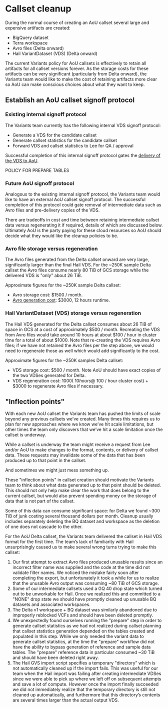 # Callset cleanup

During the normal course of creating an AoU callset several large and expensive artifacts are created:

* BigQuery dataset
* Terra workspace
* Avro files (Delta onward)
* Hail VariantDataset (VDS) (Delta onward)

The current Variants policy for AoU callsets is effectively to retain all artifacts for all callset versions forever. As
the storage costs for these artifacts can be very significant (particularly from Delta onward), the Variants team would
like to make the cost of retaining artifacts more clear so AoU can make conscious choices about what they want to keep.

## Establish an AoU callset signoff protocol

### Existing internal signoff protocol

The Variants team currently has the following internal VDS signoff protocol:

* Generate a VDS for the candidate callset
* Generate callset statistics for the candidate callset
* Forward VDS and callset statistics to Lee for QA / approval

Successful completion of this internal signoff protocol gates
the [delivery of the VDS to AoU](../vds/delivery/Delivering%20a%20VDS.md).

POLICY FOR PREPARE TABLES

### Future AoU signoff protocol

Analogous to the existing internal signoff protocol, the Variants team would like to have an external AoU callset
signoff protocol. The successful completion of this protocol could gate removal of intermediate data such as Avro files
and pre-delivery copies of the VDS.

There are tradeoffs in cost and time between retaining intermediate callset data versus regenerating it if required,
details of which are discussed below. Ultimately AoU is the party paying for these cloud resources so AoU should
decide what they would like the cleanup policies to be.

### Avro file storage versus regeneration

The Avro files generated from the Delta callset onward are very large, significantly larger than the final Hail VDS.
For the ~250K sample Delta callset the Avro files consume nearly 80 TiB of GCS storage while the delivered VDS is
"only" about 26 TiB.

Approximate figures for the ~250K sample Delta callset:

* Avro storage cost: $1500 / month.
* [Avro generation cost](https://docs.google.com/spreadsheets/d/1fcmEVWvjsx4XFLT9ZUsruUznnlB94xKgDIIyCGu6ryQ/edit#gid=0):
  $3000, 12 hours runtime.

### Hail VariantDataset (VDS) storage versus regeneration

The Hail VDS generated for the Delta callset consumes about 26 TiB of space in GCS at a cost of approximately $500 /
month. Recreating the VDS from Avro files would take around 10 hours at about $100 / hour in cluster time for a total of
about $1000. Note that re-creating the VDS requires Avro files; if we have not retained the Avro files per the step
above, we would need to regenerate those as well which would add significantly to the cost.

Approximate figures for the ~250K samples Delta callset:

* VDS storage cost: $500 / month. Note AoU should have exact copies of the two VDSes generated for Delta.
* VDS regeneration cost: $1000 (~10 hours @ ~$100 / hour cluster cost) + $3000 to regenerate Avro files if necessary.

## "Inflection points"

With each new AoU callset the Variants team has pushed the limits of scale beyond any previous callsets
we’ve created. Many times this requires us to plan for new approaches where we know we’ve hit scale limitations, but
other times the team only discovers that we’ve hit a scale limitation once the callset is underway.

While a callset is underway the team might receive a request from Lee and/or AoU to make changes to the format,
contents, or delivery of callset data. These requests may invalidate some of the data that has been produced up to that
point in the callset.

And sometimes we might just mess something up.

These "inflection points" in callset creation should motivate the Variants team to think about what data generated
up to that point should be deleted. This should not only help make clear the work that does belong to the current
callset, but would also prevent spending money on the storage of data that is not part of the callset.

Some of this data can consume significant space: for Delta we found ~300 TiB of junk costing several thousand dollars
per month. Cleanup usually includes separately deleting the BQ dataset and workspace as the deletion of one does not
cascade to the other.

For the AoU Delta callset, the Variants team delivered the callset in Hail VDS format for the first time. The team’s
lack of familiarity with Hail unsurprisingly caused us to make several wrong turns trying to make this callset:

1. Our first attempt to extract Avro files produced unusable results since an incorrect filter name was supplied and the
   code at the time did not validate filter names. We noticed the mistake fairly soon after completing the export, but
   unfortunately it took a while for us to realize that the unusable Avro output was consuming ~80 TiB of GCS storage.
2. Some of our intermediate callsets used a GQ 40 drop state which turned out to be unworkable for Hail. Once we
   realized this and committed to a "NONE" drop state we should have promptly cleaned up unusable BQ datasets and
   associated workspaces.
3. The Delta v1 workspace + BQ dataset was similarly abandoned due to improperly reblocked VCFs and should have been
   deleted promptly.
4. We unexpectedly found ourselves running the "prepare" step in order to generate callset statistics as we had not
   realized during callset planning that callset statistics generation depended on the tables created and populated in
   this step. While we only needed the variant data to generate callset statistics, at the time the "prepare" workflow
   did not have the ability to bypass generation of reference and sample data tables. The "prepare" reference data in
   particular consumed ~30 TiB and should have been deleted right away.
5. The Hail GVS import script specifies a temporary "directory” which is not automatically cleaned up if the import
   fails. This was useful for our team when the Hail import was failing after creating intermediate VDSes since we were
   able to pick up where we left off on subsequent attempts and save a lot of compute. However once the import finally
   succeeded we did not immediately realize that the temporary directory is still not cleaned up automatically, and
   furthermore that this directory’s contents are several times larger than the actual output VDS.
